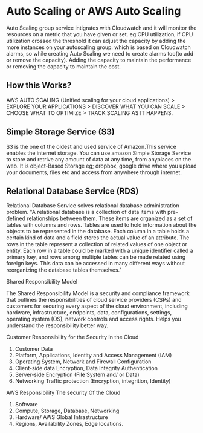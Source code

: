 # Auto Scaling or AWS Auto Scaling

Auto Scaling group service intigrates with Cloudwatch and it will monitor the resources on  a metric that you have given or set. eg:CPU utilization, if CPU utilization crossed the threshold it can adjust the capacity by adding the more instances on your autoscaling group. which is based on Cloudwatch alarms, so while creating Auto Scaling we need to create alarms too(to add or remove the capacity). Adding the capacity to maintain the performance or removing the capacity to maintain the cost.

## How this Works?

AWS AUTO SCALING (Unified scaling for your cloud applications) > EXPLORE YOUR APPLICATIONS > DISCOVER WHAT YOU CAN SCALE > CHOOSE WHAT TO OPTIMIZE > TRACK SCALING AS IT HAPPENS.

## Simple Storage Service (S3)

S3 is the one of the oldest and used service of Amazon.This service enables the internet storage. You can use amazon Simple Storage Service to store and retrive any amount of data at any time, from anyplaces on the web. It is object-Based Storage eg; dropbox, google drive where you upload your documents, files etc and access from anywhere through internet.

## Relational Database Service (RDS)

Relational Database Service  solves relational database administration problem.
"A relational database is a collection of data items with pre-defined relationships between them. These items are organized as a set of tables with columns and rows. Tables are used to hold information about the objects to be represented in the database. Each column in a table holds a certain kind of data and a field stores the actual value of an attribute. The rows in the table represent a collection of related values of one object or entity. Each row in a table could be marked with a unique identifier called a primary key, and rows among multiple tables can be made related using foreign keys. This data can be accessed in many different ways without reorganizing the database tables themselves."

Shared Responsibility  Model

The Shared Responsibility Model is a security and compliance framework that outlines the responsibilities of cloud service providers (CSPs) and customers for securing every aspect of the cloud environment, including hardware, infrastructure, endpoints, data, configurations, settings, operating system (OS), network controls and access rights. Helps you understand the responsibility better way. 

Customer Responsibility for the Security In the Cloud

1. Customer Data
2. Platform, Applications, Identity and Access Management (IAM)
3. Operating System, Network and Firewall Configuration
4. Client-side data Encryption, Data Integrity Authentication
5. Server-side Encryption (File System and/ or Data)
6. Networking Traffic protection (Encryption, integrition, Identity)

AWS Responsibility The security Of the Cloud

1. Software
2. Compute, Storage, Database, Networking
3. Hardware/ AWS Global Infrastructure
4. Regions, Availability Zones, Edge locations.
